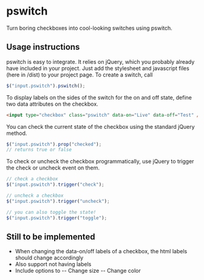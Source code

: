 # pswitch

Turn boring checkboxes into cool-looking switches using pswitch. 

## Usage instructions

pswitch is easy to integrate. It relies on jQuery, which you probably already have included in your project. Just add the stylesheet and javascript files (here in /dist) to your project page. To create a switch, call

```javascript
$("input.pswitch").pswitch();
```

To display labels on the sides of the switch for the on and off state, define two data attributes on the checkbox.

```html
<input type="checkbox" class="pswitch" data-on="Live" data-off="Test" />
```

You can check the current state of the checkbox using the standard jQuery method.

```javascript
$("input.pswitch").prop("checked");
// returns true or false
```

To check or uncheck the checkbox programmatically, use jQuery to trigger the check or uncheck event on them.

```javascript
// check a checkbox
$("input.pswitch").trigger("check");

// uncheck a checkbox
$("input.pswitch").trigger("uncheck");

// you can also toggle the state!
$("input.pswitch").trigger("toggle");
```

## Still to be implemented
- When changing the data-on/off labels of a checkbox, the html labels should change accordingly
- Also support not having labels
- Include options to
-- Change size
-- Change color